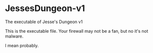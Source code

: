 # JessesDungeon-v1
The executable of Jesse's Dungeon v1

This is the executable file. Your firewall may not be a fan, but no it's not malware.

I mean probably.
